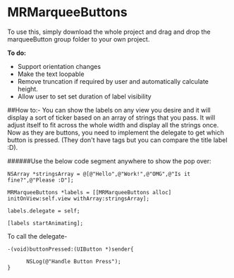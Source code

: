 # MRMarqueeButtons

To use this, simply download the whole project and drag and drop the marqueeButton group folder to your own project.

**To do:** 
  * Support orientation changes
  * Make the text loopable
  * Remove truncation if required by user and automatically calculate height.
  * Allow user to set set duration of label visibility

##How to:-
You can show the labels on any view you desire and it will display a sort of ticker based on an array of strings that you pass. It will adjust itself to fit across the whole width and display all the strings once. Now as they are buttons, you need to implement the delegate to get which button is pressed. (They don't have tags but you can compare the title label :D).

######Use the below code segment anywhere to show the pop over:
    
    NSArray *stringsArray = @[@"Hello",@"Work!",@"OMG",@"Is it fine?",@"Please :D"];
    
    MRMarqueeButtons *labels = [[MRMarqueeButtons alloc] initOnView:self.view withArray:stringsArray];
    
    labels.delegate = self;
    
    [labels startAnimating];
   
To call the delegate-

    -(void)buttonPressed:(UIButton *)sender{
    
          NSLog(@"Handle Button Press");
    }
